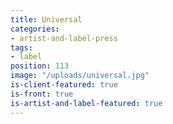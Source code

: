 ```yaml
---
title: Universal
categories:
- artist-and-label-press
tags:
- label
position: 113
image: "/uploads/universal.jpg"
is-client-featured: true
is-front: true
is-artist-and-label-featured: true
---
```



